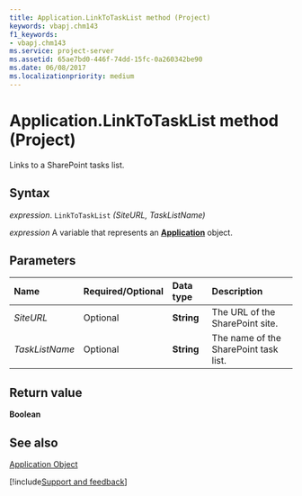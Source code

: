 ```yaml
---
title: Application.LinkToTaskList method (Project)
keywords: vbapj.chm143
f1_keywords:
- vbapj.chm143
ms.service: project-server
ms.assetid: 65ae7bd0-446f-74dd-15fc-0a260342be90
ms.date: 06/08/2017
ms.localizationpriority: medium
---
```



# Application.LinkToTaskList method (Project)
Links to a SharePoint tasks list.

## Syntax

_expression_. `LinkToTaskList` _(SiteURL,_ _TaskListName)_

_expression_ A variable that represents an **[Application](Project.Application.md)** object.


## Parameters



|Name|Required/Optional|Data type|Description|
|:-----|:-----|:-----|:-----|
| _SiteURL_|Optional|**String**|The URL of the SharePoint site.|
| _TaskListName_|Optional|**String**|The name of the SharePoint task list.|

## Return value

 **Boolean**


## See also


[Application Object](Project.Application.md)

[!include[Support and feedback](~/includes/feedback-boilerplate.md)]